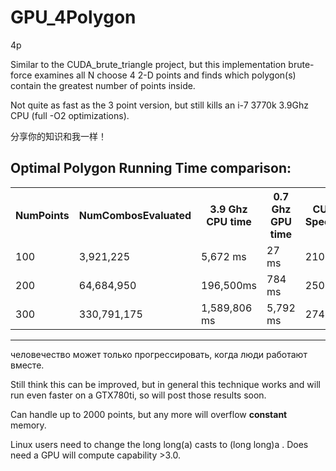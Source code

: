 GPU_4Polygon
============

4p


Similar to the CUDA_brute_triangle project, but this implementation brute-force examines all N choose 4 2-D points and finds which polygon(s) contain the greatest number of points inside.

Not quite as fast as the 3 point version, but still kills an i-7 3770k 3.9Ghz CPU (full -O2 optimizations).

分享你的知识和我一样！

Optimal Polygon Running Time comparison:
---
<table>
<tr>
    <th>NumPoints</th><th>NumCombosEvaluated</th><th> 3.9 Ghz CPU time </th><th> 0.7 Ghz GPU time </th><th> CUDA Speedup</th>
</tr>
    <tr>
    <td> 100</td><td>3,921,225</td><td> 5,672 ms </td><td> 27 ms </td><td> 210.07x</td>
  </tr
  <tr>
    <td> 200</td><td>64,684,950</td><td> 196,500ms </td><td> 784 ms </td><td> 250.64x </td>
</tr>
<tr>
    <td> 300</td><td>330,791,175</td><td> 1,589,806 ms</td><td> 5,792 ms </td><td> 274.48x </td>
</tr>

</table>

___

человечество может только прогрессировать, когда люди работают вместе.

Still think this can be improved, but in general this technique works and will run even faster on a GTX780ti, so will post those results soon.

Can handle up to 2000 points, but any more will overflow __constant__ memory. 

Linux users need to change the long long(a) casts to (long long)a . Does need a GPU will compute capability >3.0.
